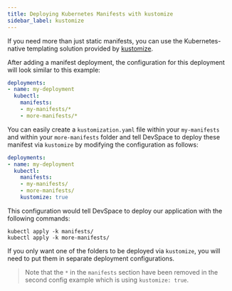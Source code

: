 ```yaml
---
title: Deploying Kubernetes Manifests with kustomize
sidebar_label: kustomize
---
```


If you need more than just static manifests, you can use the Kubernetes-native templating solution provided by [kustomize](https://kustomize.io/).

After adding a manifest deployment, the configuration for this deployment will look similar to this example:
```yaml
deployments:
- name: my-deployment
  kubectl:
    manifests:
    - my-manifests/*
    - more-manifests/*
```

You can easily create a `kustomization.yaml` file within your `my-manifests` and within your `more-manifests` folder and tell DevSpace to deploy these manifest via `kustomize` by modifying the configuration as follows:
```yaml
deployments:
- name: my-deployment
  kubectl:
    manifests:
    - my-manifests/
    - more-manifests/
    kustomize: true
```
This configuration would tell DevSpace to deploy our application with the following commands:
```
kubectl apply -k manifests/
kubectl apply -k more-manifests/
```
If you only want one of the folders to be deployed via `kustomize`, you will need to put them in separate deployment configurations.

> Note that the `*` in the `manifests` section have been removed in the second config example which is using `kustomize: true`.
